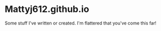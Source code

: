 Mattyj612.github.io
===================

Some stuff I've written or created. I'm flattered that you've come this far!
